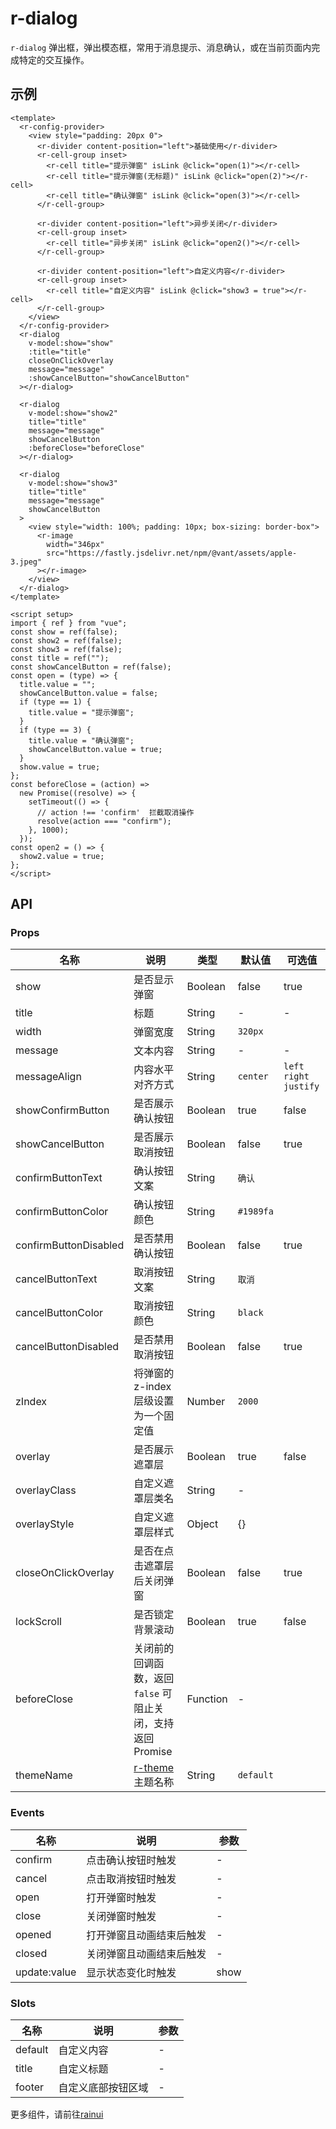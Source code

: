 <script setup>
  import {pathName} from '../components/hooks/usePath'
  pathName.value = 'pages/example/dialog/dialog'
 </script>

# r-dialog

`r-dialog` 弹出框，弹出模态框，常用于消息提示、消息确认，或在当前页面内完成特定的交互操作。

## 示例

```vue
<template>
  <r-config-provider>
    <view style="padding: 20px 0">
      <r-divider content-position="left">基础使用</r-divider>
      <r-cell-group inset>
        <r-cell title="提示弹窗" isLink @click="open(1)"></r-cell>
        <r-cell title="提示弹窗(无标题)" isLink @click="open(2)"></r-cell>
        <r-cell title="确认弹窗" isLink @click="open(3)"></r-cell>
      </r-cell-group>

      <r-divider content-position="left">异步关闭</r-divider>
      <r-cell-group inset>
        <r-cell title="异步关闭" isLink @click="open2()"></r-cell>
      </r-cell-group>

      <r-divider content-position="left">自定义内容</r-divider>
      <r-cell-group inset>
        <r-cell title="自定义内容" isLink @click="show3 = true"></r-cell>
      </r-cell-group>
    </view>
  </r-config-provider>
  <r-dialog
    v-model:show="show"
    :title="title"
    closeOnClickOverlay
    message="message"
    :showCancelButton="showCancelButton"
  ></r-dialog>

  <r-dialog
    v-model:show="show2"
    title="title"
    message="message"
    showCancelButton
    :beforeClose="beforeClose"
  ></r-dialog>

  <r-dialog
    v-model:show="show3"
    title="title"
    message="message"
    showCancelButton
  >
    <view style="width: 100%; padding: 10px; box-sizing: border-box">
      <r-image
        width="346px"
        src="https://fastly.jsdelivr.net/npm/@vant/assets/apple-3.jpeg"
      ></r-image>
    </view>
  </r-dialog>
</template>

<script setup>
import { ref } from "vue";
const show = ref(false);
const show2 = ref(false);
const show3 = ref(false);
const title = ref("");
const showCancelButton = ref(false);
const open = (type) => {
  title.value = "";
  showCancelButton.value = false;
  if (type == 1) {
    title.value = "提示弹窗";
  }
  if (type == 3) {
    title.value = "确认弹窗";
    showCancelButton.value = true;
  }
  show.value = true;
};
const beforeClose = (action) =>
  new Promise((resolve) => {
    setTimeout(() => {
      // action !== 'confirm'  拦截取消操作
      resolve(action === "confirm");
    }, 1000);
  });
const open2 = () => {
  show2.value = true;
};
</script>
```

## API

### Props

| 名称                  | 说明                                                         | 类型     | 默认值    | 可选值                   |
| --------------------- | ------------------------------------------------------------ | -------- | --------- | ------------------------ |
| show                  | 是否显示弹窗                                                 | Boolean  | false     | true                     |
| title                 | 标题                                                         | String   | -         | -                        |
| width                 | 弹窗宽度                                                     | String   | `320px`   |                          |
| message               | 文本内容                                                     | String   | -         | -                        |
| messageAlign          | 内容水平对齐方式                                             | String   | `center`  | `left` `right` `justify` |
| showConfirmButton     | 是否展示确认按钮                                             | Boolean  | true      | false                    |
| showCancelButton      | 是否展示取消按钮                                             | Boolean  | false     | true                     |
| confirmButtonText     | 确认按钮文案                                                 | String   | `确认`    |                          |
| confirmButtonColor    | 确认按钮颜色                                                 | String   | `#1989fa` |                          |
| confirmButtonDisabled | 是否禁用确认按钮                                             | Boolean  | false     | true                     |
| cancelButtonText      | 取消按钮文案                                                 | String   | `取消`    |                          |
| cancelButtonColor     | 取消按钮颜色                                                 | String   | `black`   |                          |
| cancelButtonDisabled  | 是否禁用取消按钮                                             | Boolean  | false     | true                     |
| zIndex                | 将弹窗的 z-index 层级设置为一个固定值                        | Number   | `2000`    |                          |
| overlay               | 是否展示遮罩层                                               | Boolean  | true      | false                    |
| overlayClass          | 自定义遮罩层类名                                             | String   | -         |                          |
| overlayStyle          | 自定义遮罩层样式                                             | Object   | {}        |                          |
| closeOnClickOverlay   | 是否在点击遮罩层后关闭弹窗                                   | Boolean  | false     | true                     |
| lockScroll            | 是否锁定背景滚动                                             | Boolean  | true      | false                    |
| beforeClose           | 关闭前的回调函数，返回 `false` 可阻止关闭，支持返回 Promise  | Function | -         |                          |
| themeName             | [r-theme](https://ext.dcloud.net.cn/plugin?id=18661)主题名称 | String   | `default` |                          |

### Events

| 名称         | 说明                     | 参数 |
| ------------ | ------------------------ | ---- |
| confirm      | 点击确认按钮时触发       | -    |
| cancel       | 点击取消按钮时触发       | -    |
| open         | 打开弹窗时触发           | -    |
| close        | 关闭弹窗时触发           | -    |
| opened       | 打开弹窗且动画结束后触发 | -    |
| closed       | 关闭弹窗且动画结束后触发 | -    |
| update:value | 显示状态变化时触发       | show |

### Slots

| 名称    | 说明               | 参数 |
| ------- | ------------------ | ---- |
| default | 自定义内容         | -    |
| title   | 自定义标题         | -    |
| footer  | 自定义底部按钮区域 | -    |

更多组件，请前往[rainui](https://ext.dcloud.net.cn/plugin?id=19701)
